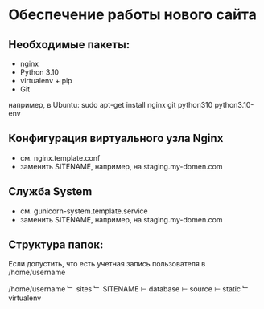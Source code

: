 Обеспечение работы нового сайта
===============================
## Необходимые пакеты:
* nginx
* Python 3.10
* virtualenv + pip
* Git

например, в Ubuntu:
    sudo apt-get install nginx git python310 python3.10-env

## Конфигурация виртуального узла Nginx

* см. nginx.template.conf
* заменить SITENAME, например, на staging.my-domen.com

## Служба System

* см. gunicorn-system.template.service
* заменить SITENAME, например, на staging.my-domen.com

## Структура папок:
Если допустить, что есть учетная запись пользователя в /home/username

/home/username
﹂ sites
   ﹂ SITENAME
      ⊢ database
      ⊢ source
      ⊢ static
      ﹂ virtualenv
